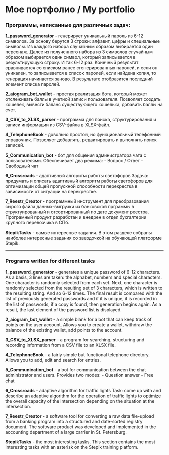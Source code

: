 # Мое портфолио / My portfolio

<h3>Программы, написанные для различных задач:</h3>

<b>1_password_generator</b> - генерирует уникальный пароль из 6-12 символов.
    За основу берутся 3 строки: алфавит, цифры и специальные символы. 
    Из каждого набора случайным образом выбирается один персонаж. 
    Далее из полученного набора из 3 символов случайным образом выбирается один символ, который записывается в результирующую строку. 
    И так 6-12 раз. Конечный результат сравнивается со списком ранее сгенерированных паролей, и если он уникален, то записывается в список паролей, если найдена копия, то генерация начинается заново.
    В результате отобразится последний элемент списка паролей.

<b>2_aiogram_bot_wallet</b> - простая реализация бота, который может отслеживать баллы в учетной записи пользователя. 
    Позволяет создать кошелек, вывести баланс существующего кошелька, добавить баллы на счет.

<b>3_CSV_to_XLSX_parser</b> - программа для поиска, структурирования и записи информации из CSV-файла в XLSX-файл.

<b>4_TelephoneBook</b> - довольно простой, но функциональный телефонный справочник. 
    Позволяет добавлять, редактировать и выполнять поиск записей.

<b>5_Communication_bot</b> - бот для общения администратора чата с пользователями.
    Обеспечивает два режима:
    - Вопрос / Ответ
    - Свободный чат

<b>6_Crossroads</b> - адаптивный алгоритм работы светофоров
    Задача:
        придумать и описать адаптивный алгоритм работы светофоров для оптимизации общей пропускной способности перекрестка в зависимости от ситуации на перекрестке.    

<b>7_Reestr_Creator</b> - программный инструмент для преобразования сырого файла данных-выгрузки из банковской прграммы в      структуированный и отсортированный по дате документ реестра. 
    Програмный продукт разработан и внедрен в отдел бухгалтерии крупного перевозчика в СПб.       

<b>StepikTasks</b> - самые интересные задания. 
    В этом разделе собраны наиболее интересные задания со звездочкой на обучающей платформе Stepik.

---------------------------------------------------------------------------------------------------------------------------------------------------------

<h3>Programs written for different tasks</h3>

<b>1_password_generator</b> - generates a unique password of 6-12 characters.
    As a basis, 3 lines are taken: the alphabet, numbers and special characters. 
    One character is randomly selected from each set. 
    Next, one character is randomly selected from the resulting set of 3 characters, which is written to the resulting string. 
    And so 6-12 times. 
    The final result is compared with the list of previously generated passwords and if it is unique, it is recorded in the list of passwords, if a copy is found, then generation begins again.
    As a result, the last element of the password list is displayed.

<b>2_aiogram_bot_wallet</b> - a simple blank for a bot that can keep track of points on the user account. 
    Allows you to create a wallet, withdraw the balance of the existing wallet, add points to the account.

<b>3_CSV_to_XLSX_parser</b> - a program for searching, structuring and recording information from a CSV file to an XLSX file.

<b>4_TelephoneBook</b> - a fairly simple but functional telephone directory. 
    Allows you to add, edit and search for entries.

<b>5_Communication_bot</b> - a bot for communication between the chat administrator and users.
    Provides two modes:
    - Question answer
    - Free chat    

<b>6_Crossroads</b> - adaptive algorithm for traffic lights
    Task:
        come up with and describe an adaptive algorithm for the operation of traffic lights to optimize the overall capacity of the intersection depending on the situation at the intersection.

<b>7_Reestr_Creator</b> - a software tool for converting a raw data file-upload from a banking program into a structured and date-sorted registry document. 
    The software product was developed and implemented in the accounting department of a large carrier in St. Petersburg.            

<b>StepikTasks</b> - the most interesting tasks. 
    This section contains the most interesting tasks with an asterisk on the Stepik training platform.
